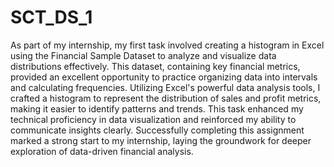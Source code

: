 # SCT_DS_1
As part of my internship, my first task involved creating a histogram in Excel using the Financial Sample Dataset to analyze and visualize data distributions effectively. This dataset, containing key financial metrics, provided an excellent opportunity to practice organizing data into intervals and calculating frequencies. Utilizing Excel's powerful data analysis tools, I crafted a histogram to represent the distribution of sales and profit metrics, making it easier to identify patterns and trends. This task enhanced my technical proficiency in data visualization and reinforced my ability to communicate insights clearly. Successfully completing this assignment marked a strong start to my internship, laying the groundwork for deeper exploration of data-driven financial analysis.






